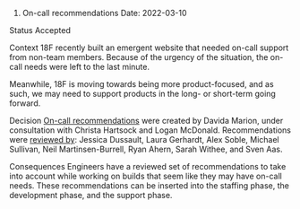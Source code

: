 1. On-call recommendations 
Date: 2022-03-10

Status
Accepted

Context
18F recently built an emergent website that needed on-call support from non-team members. 
Because of the urgency of the situation, the on-call needs were left to the last minute.

Meanwhile, 18F is moving towards being more product-focused, and as such, we may need
to support products in the long- or short-term going forward.

Decision
[On-call recommendations](https://engineering.18f.gov/on-call/) were created by Davida Marion,
under consultation with Christa Hartsock and Logan McDonald. Recommendations were 
[reviewed by](https://github.com/18F/development-guide/pull/298):
Jessica Dussault, Laura Gerhardt, Alex Soble, Michael Sullivan, Neil Martinsen-Burrell,
Ryan Ahern, Sarah Withee, and Sven Aas.

Consequences
Engineers have a reviewed set of recommendations to take into account while working on builds
that seem like they may have on-call needs. These recommendations can be inserted into the 
staffing phase, the development phase, and the support phase.